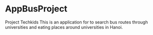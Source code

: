 # AppBusProject
Project Techkids
This is an application for to search bus routes through universities and eating places around universities in Hanoi.
